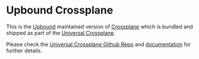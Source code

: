 # Upbound Crossplane

This is the [Upbound] maintained version of [Crossplane] which is bundled and
shipped as part of the [Universal Crossplane].

Please check the [Universal Crossplane Github Repo] and [documentation] for further
details.

<!-- Named links -->
[Upbound]: https://www.upbound.io
[Crossplane]: https://crossplane.io
[Universal Crossplane]: https://www.upbound.io/uxp
[Universal Crossplane Github Repo]: https://github.com/upbound/universal-crossplane
[documentation]: https://cloud.upbound.io/docs/uxp

